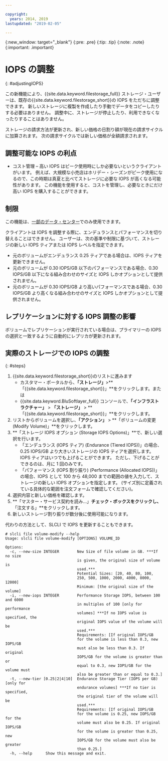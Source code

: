 ```yaml
---

copyright:
  years: 2014, 2019
lastupdated: "2019-02-05"

---
```

{:new_window: target="_blank"}
{:pre: .pre}
{:tip: .tip}
{:note: .note}
{:important: .important}

# IOPS の調整
{: #adjustingIOPS}

この新機能により、{{site.data.keyword.filestorage_full}} ストレージ・ユーザーは、既存の{{site.data.keyword.filestorage_short}}の IOPS をただちに調整できます。 新しいストレージに複製を作成したり手動でデータをコピーしたりする必要はありません。 調整中に、ストレージが停止したり、利用できなくなったりすることはありません。

ストレージの請求方法が更新され、新しい価格の日割り額が現在の請求サイクルに加算されます。 次の請求サイクルでは新しい価格が全額請求されます。


## 調整可能な IOPS の利点

- コスト管理 – 高い IOPS はピーク使用時にしか必要ないというクライアントがいます。 例えば、大規模な小売店はホリデー・シーズンがピーク使用になるので、この時期は真夏と比べてストレージに必要な IOPS が高くなる可能性があります。 この機能を使用すると、コストを管理し、必要なときにだけ高い IOPS を購入することができます。

## 制限

この機能は、[一部のデータ・センター](/docs/infrastructure/BlockStorage?topic=BlockStorage-news)でのみ使用できます。

クライアントは IOPS を調整する際に、エンデュランスとパフォーマンスを切り替えることはできません。 ユーザーは、次の基準や制限に基づいて、ストレージの新しい IOPS ティアまたは IOPS レベルを指定できます。

- 元のボリュームがエンデュランス 0.25 ティアである場合は、IOPS ティアを更新できません。
- 元のボリュームが 0.30 IOPS/GB 以下のパフォーマンスである場合、0.30 IOPS/GB 以下になる組み合わせのサイズと IOPS しかオプションとして提供されません。
- 元のボリュームが 0.30 IOPS/GB より高いパフォーマンスである場合、0.30 IOPS/GB より高くなる組み合わせのサイズと IOPS しかオプションとして提供されません。

## レプリケーションに対する IOPS 調整の影響

ボリュームでレプリケーションが実行されている場合は、プライマリーの IOPS の選択と一致するように自動的にレプリカが更新されます。

## 実際のストレージでの IOPS の調整
{: #steps}

1. {{site.data.keyword.filestorage_short}}のリストに進みます
    - カスタマー・ポータルから、**「ストレージ」**>**「{{site.data.keyword.filestorage_short}}」**をクリックします。または
    - {{site.data.keyword.BluSoftlayer_full}} コンソールで、**「インフラストラクチャー」** > **「ストレージ」** > **「{{site.data.keyword.filestorage_short}}」**をクリックします。
2. リストからボリュームを選択し、**「アクション」** > **「ボリュームの変更 (Modify Volume)」**をクリックします。
3. **「ストレージ IOPS オプション (Storage IOPS Options)」**で、新しい選択を行います。
    - 「エンデュランス (IOPS ティア) (Endurance (Tiered IOPS))」の場合、0.25 IOPS/GB より大きいストレージの IOPS ティアを選択します。 IOPS ティアはいつでも上げることができます。 ただし、下げることができるのは、月に 1 回のみです。
    - 「パフォーマンス (IOPS 割り振り) (Performance (Allocated IOPS))」の場合、IOPS として 100 から 48,000 までの範囲の値を入力して、ストレージの新しい IOPS オプションを指定します。 (サイズ別に定義されている具体的な範囲を注文フォームで確認してください)。
4. 選択内容と新しい価格を確認します。
5. **「マスター・サービス契約を読み...」**チェック・ボックスをクリックし、**「注文する」**をクリックします。
6. 新しいストレージ割り振りが数分後に使用可能になります。

代わりの方法として、SLCLI で IOPS を更新することもできます。
```
# slcli file volume-modify --help
Usage: slcli file volume-modify [OPTIONS] VOLUME_ID

Options:
  -c, --new-size INTEGER        New Size of file volume in GB. ***If no size
                                is given, the original size of volume is
                                used.***
                                Potential Sizes: [20, 40, 80, 100,
                                250, 500, 1000, 2000, 4000, 8000, 12000]
                                Minimum: [the original size of the volume]
  -i, --new-iops INTEGER        Performance Storage IOPS, between 100 and 6000
                                in multiples of 100 [only for performance
                                volumes] ***If no IOPS value is specified, the
                                original IOPS value of the volume will be
                                used.***
                                Requirements: [If original IOPS/GB
                                for the volume is less than 0.3, new IOPS/GB
                                must also be less than 0.3. If original
                                IOPS/GB for the volume is greater than or
                                equal to 0.3, new IOPS/GB for the volume must
                                also be greater than or equal to 0.3.]
  -t, --new-tier [0.25|2|4|10]  Endurance Storage Tier (IOPS per GB) [only for
                                endurance volumes] ***If no tier is specified,
                                the original tier of the volume will be
                                used.***
                                Requirements: [If original IOPS/GB
                                for the volume is 0.25, new IOPS/GB for the
                                volume must also be 0.25. If original IOPS/GB
                                for the volume is greater than 0.25, new
                                IOPS/GB for the volume must also be greater
                                than 0.25.]
  -h, --help      Show this message and exit.
```
